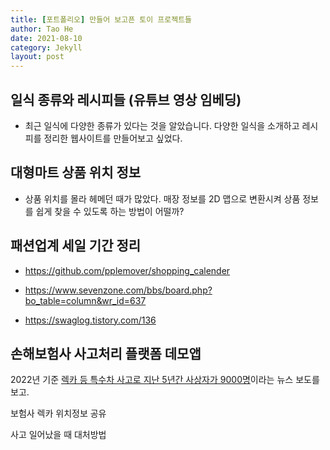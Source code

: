 ```yaml
---
title: [포트폴리오] 만들어 보고픈 토이 프로젝트들
author: Tao He
date: 2021-08-10
category: Jekyll
layout: post
---
```


## 일식 종류와 레시피들 (유튜브 영상 임베딩)

- 최근 일식에 다양한 종류가 있다는 것을 알았습니다. 다양한 일식을 소개하고 레시피를 정리한 웹사이트를 만들어보고 싶었다. 

## 대형마트 상품 위치 정보
- 상품 위치를 몰라 헤메던 때가 많았다. 매장 정보를 2D 맵으로 변환시켜 상품 정보를 쉽게 찾을 수 있도록 하는 방법이 어떨까? 

## 패션업계 세일 기간 정리
- https://github.com/pplemover/shopping_calender

- https://www.sevenzone.com/bbs/board.php?bo_table=column&wr_id=637
- https://swaglog.tistory.com/136


## 손해보험사 사고처리 플랫폼 데모앱

2022년 기준 [렉카 등 특수차 사고로 지난 5년간 사상자가 9000명](https://www.newspim.com/news/view/20221006001261)이라는 뉴스 보도를 보고. 

보험사 렉카 위치정보 공유

사고 일어났을 때 대처방법 


